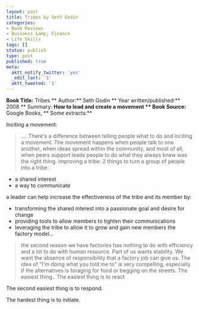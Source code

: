 ```yaml
---
layout: post
title: Tribes by Seth Godin
categories:
- Book Reviews
- Business &amp; Finance
- Life Skills
tags: []
status: publish
type: post
published: true
meta:
  aktt_notify_twitter: 'yes'
  _edit_last: '1'
  aktt_tweeted: '1'
---
```

**Book Title:** Tribes ** Author:** Seth Godin ** Year written/published:** 2008 ** Summary: **How to lead and create a movement ** Book Source:** Google Books, ** Some extracts:**  Inciting a movement: > .... There's a difference between telling people what to do and inciting a movement. The movement happens when people talk to one another, when ideas spread within the community, and most of all, when peers support leads people to do what they always knew was the right thing.
improving a tribe: > 2 things to turn a group of people into a tribe: - a shared interest - a way to communicate  a leader can help increase the effectiveness of the tribe and its member by: - transforming the shared interest into a passionate goal and desire for change - providing tools to allow members to tighten their communications - leveraging the tribe to allow it to grow and gain new members
the factory model... > the second reason we have factories has nothing to do with efficiency and a lot to do with human resource. Part of us wants stability. We want the absence of responsibility that a factory job can give us. The idea of "I'm doing what you told me to" is very compelling, especially if the alternatives is foraging for food or begging on the streets.
The easiest thing.. > The easiest thing is to react  The second easiest thing is to respond.  The hardest thing is to initiate.
